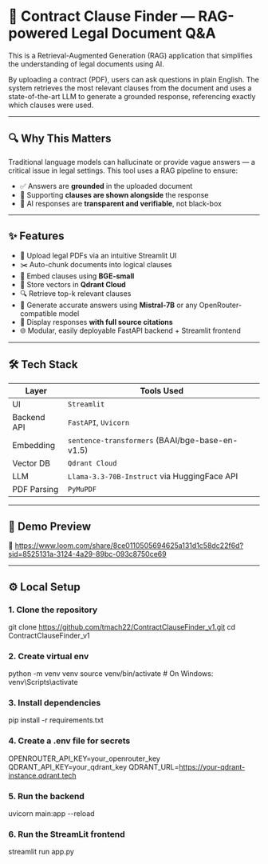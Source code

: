 # 🧠 Contract Clause Finder — RAG-powered Legal Document Q&A

This is a Retrieval-Augmented Generation (RAG) application that simplifies the understanding of legal documents using AI.

By uploading a contract (PDF), users can ask questions in plain English. The system retrieves the most relevant clauses from the document and uses a state-of-the-art LLM to generate a grounded response, referencing exactly which clauses were used.

---

## 🔍 Why This Matters

Traditional language models can hallucinate or provide vague answers — a critical issue in legal settings. This tool uses a RAG pipeline to ensure:

- ✅ Answers are **grounded** in the uploaded document
- 📄 Supporting **clauses are shown alongside** the response
- 🤖 AI responses are **transparent and verifiable**, not black-box

---

## ✨ Features

- 📎 Upload legal PDFs via an intuitive Streamlit UI
- ✂️ Auto-chunk documents into logical clauses
- 🧠 Embed clauses using **BGE-small**
- 💽 Store vectors in **Qdrant Cloud**
- 🔍 Retrieve top-k relevant clauses
- 🤖 Generate accurate answers using **Mistral-7B** or any OpenRouter-compatible model
- 💬 Display responses **with full source citations**
- 🌐 Modular, easily deployable FastAPI backend + Streamlit frontend

---

## 🛠 Tech Stack

| Layer        | Tools Used |
|--------------|------------|
| UI           | `Streamlit` |
| Backend API  | `FastAPI`, `Uvicorn` |
| Embedding    | `sentence-transformers` (BAAI/bge-base-en-v1.5) |
| Vector DB    | `Qdrant Cloud` |
| LLM          | `Llama-3.3-70B-Instruct` via HuggingFace API |
| PDF Parsing  | `PyMuPDF` |

---

## 🎥 Demo Preview

🔗 https://www.loom.com/share/8ce0110505694625a131d1c58dc22f6d?sid=8525131a-3124-4a29-89bc-093c8750ce69

---

## ⚙️ Local Setup

### 1. Clone the repository

git clone https://github.com/tmach22/ContractClauseFinder_v1.git
cd ContractClauseFinder_v1

### 2. Create virtual env

python -m venv venv
source venv/bin/activate   # On Windows: venv\Scripts\activate

### 3. Install dependencies

pip install -r requirements.txt

### 4. Create a .env file for secrets

OPENROUTER_API_KEY=your_openrouter_key
QDRANT_API_KEY=your_qdrant_key
QDRANT_URL=https://your-qdrant-instance.qdrant.tech

### 5. Run the backend

uvicorn main:app --reload

### 6. Run the StreamLit frontend

streamlit run app.py
